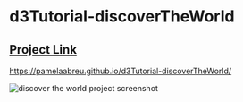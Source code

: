 # d3Tutorial-discoverTheWorld

## [Project Link](https://pamelaabreu.github.io/d3Tutorial-discoverTheWorld/)

https://pamelaabreu.github.io/d3Tutorial-discoverTheWorld/

![discover the world project screenshot](assets/images/projectScreenshot.png)
